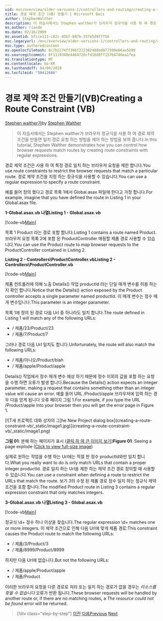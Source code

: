 ```yaml
---
uid: mvc/overview/older-versions-1/controllers-and-routing/creating-a-route-constraint-vb
title: 경로 제약 조건 (VB) 만들기 | Microsoft Docs
author: StephenWalther
description: 이 자습서에서는 Stephen walther가 브라우저 정규식을 사용 하 여 경로 제약 조건을 만들면 일치 경로 요청 하는 방법을 제어 하는 방법을 보여 줍니다.
ms.author: riande
ms.date: 02/16/2009
ms.assetid: b7cce113-c82c-45bf-b97b-357e5d9f7f56
msc.legacyurl: /mvc/overview/older-versions-1/controllers-and-routing/creating-a-route-constraint-vb
msc.type: authoredcontent
ms.openlocfilehash: 8c7b2274ff396f222382488ed877599e86ae5b99
ms.sourcegitcommit: 0f1119340e4464720cfd16d0ff15764746ea1fea
ms.translationtype: MT
ms.contentlocale: ko-KR
ms.lasthandoff: 04/09/2019
ms.locfileid: "59412686"
---
```

# <a name="creating-a-route-constraint-vb"></a><span data-ttu-id="aa233-103">경로 제약 조건 만들기(VB)</span><span class="sxs-lookup"><span data-stu-id="aa233-103">Creating a Route Constraint (VB)</span></span>

<span data-ttu-id="aa233-104">[Stephen walther가](https://github.com/StephenWalther)</span><span class="sxs-lookup"><span data-stu-id="aa233-104">by [Stephen Walther](https://github.com/StephenWalther)</span></span>

> <span data-ttu-id="aa233-105">이 자습서에서는 Stephen walther가 브라우저 정규식을 사용 하 여 경로 제약 조건을 만들면 일치 경로 요청 하는 방법을 제어 하는 방법을 보여 줍니다.</span><span class="sxs-lookup"><span data-stu-id="aa233-105">In this tutorial, Stephen Walther demonstrates how you can control how browser requests match routes by creating route constraints with regular expressions.</span></span>


<span data-ttu-id="aa233-106">경로 제약 조건은 사용 하 여 특정 경로 일치 하는 브라우저 요청을 제한 합니다.</span><span class="sxs-lookup"><span data-stu-id="aa233-106">You use route constraints to restrict the browser requests that match a particular route.</span></span> <span data-ttu-id="aa233-107">경로 제약 조건을 지정 하는 정규식을 사용할 수 있습니다.</span><span class="sxs-lookup"><span data-stu-id="aa233-107">You can use a regular expression to specify a route constraint.</span></span>

<span data-ttu-id="aa233-108">예를 들어 정의 했다고 경로 목록 1에서 Global.asax 파일에 한다고 가정 합니다.</span><span class="sxs-lookup"><span data-stu-id="aa233-108">For example, imagine that you have defined the route in Listing 1 in your Global.asax file.</span></span>

**<span data-ttu-id="aa233-109">1-Global.asax.vb 나열</span><span class="sxs-lookup"><span data-stu-id="aa233-109">Listing 1 - Global.asax.vb</span></span>**

[!code-vb[Main](creating-a-route-constraint-vb/samples/sample1.vb)]

<span data-ttu-id="aa233-110">목록 1 Product 라는 경로 포함 합니다.</span><span class="sxs-lookup"><span data-stu-id="aa233-110">Listing 1 contains a route named Product.</span></span> <span data-ttu-id="aa233-111">브라우저 요청 목록 2에 포함 된 ProductController 매핑할 제품 경로 사용할 수 있습니다.</span><span class="sxs-lookup"><span data-stu-id="aa233-111">You can use the Product route to map browser requests to the ProductController contained in Listing 2.</span></span>

**<span data-ttu-id="aa233-112">Listing 2 - Controllers\ProductController.vb</span><span class="sxs-lookup"><span data-stu-id="aa233-112">Listing 2 - Controllers\ProductController.vb</span></span>**

[!code-vb[Main](creating-a-route-constraint-vb/samples/sample2.vb)]

<span data-ttu-id="aa233-113">제품 컨트롤러에 의해 노출 Details() 작업 productId 라는 단일 매개 변수를 허용 하는지 확인 합니다.</span><span class="sxs-lookup"><span data-stu-id="aa233-113">Notice that the Details() action exposed by the Product controller accepts a single parameter named productId.</span></span> <span data-ttu-id="aa233-114">이 매개 변수는 정수 매개 변수입니다.</span><span class="sxs-lookup"><span data-stu-id="aa233-114">This parameter is an integer parameter.</span></span>

<span data-ttu-id="aa233-115">목록 1에 정의 된 경로 다음 Url 중 하나라도 일치 합니다.</span><span class="sxs-lookup"><span data-stu-id="aa233-115">The route defined in Listing 1 will match any of the following URLs:</span></span>

- <span data-ttu-id="aa233-116">/ 제품/23</span><span class="sxs-lookup"><span data-stu-id="aa233-116">/Product/23</span></span>
- <span data-ttu-id="aa233-117">/ 제품/7</span><span class="sxs-lookup"><span data-stu-id="aa233-117">/Product/7</span></span>

<span data-ttu-id="aa233-118">그러나 경로 다음 Url 일치도 합니다.</span><span class="sxs-lookup"><span data-stu-id="aa233-118">Unfortunately, the route will also match the following URLs:</span></span>

- <span data-ttu-id="aa233-119">/ 제품/아니오</span><span class="sxs-lookup"><span data-stu-id="aa233-119">/Product/blah</span></span>
- <span data-ttu-id="aa233-120">/ 제품/apple</span><span class="sxs-lookup"><span data-stu-id="aa233-120">/Product/apple</span></span>

<span data-ttu-id="aa233-121">Details() 작업에서 정수 매개 변수 예상 하기 때문에 정수 이외의 값을 포함 하는 요청을 수행 하면 오류가 발생 합니다.</span><span class="sxs-lookup"><span data-stu-id="aa233-121">Because the Details() action expects an integer parameter, making a request that contains something other than an integer value will cause an error.</span></span> <span data-ttu-id="aa233-122">예를 들어 URL /Product/apple 브라우저에 입력 하는 경우 다음 얻게 됩니다 오류 페이지 그림 1.</span><span class="sxs-lookup"><span data-stu-id="aa233-122">For example, if you type the URL /Product/apple into your browser then you will get the error page in Figure 1.</span></span>


[![T<span data-ttu-id="aa233-123">새 프로젝트 대화 상자의 그]</span><span class="sxs-lookup"><span data-stu-id="aa233-123">he New Project dialog box]</span></span>(creating-a-route-constraint-vb/_static/image1.jpg)](creating-a-route-constraint-vb/_static/image1.png)

<span data-ttu-id="aa233-124">**그림 01**: 분해 하는 페이지가 표시 ([클릭 하 여 큰 이미지 보기](creating-a-route-constraint-vb/_static/image2.png))</span><span class="sxs-lookup"><span data-stu-id="aa233-124">**Figure 01**: Seeing a page explode ([Click to view full-size image](creating-a-route-constraint-vb/_static/image2.png))</span></span>


<span data-ttu-id="aa233-125">실제로 원하는 작업을 수행 하는 Url에는 적절 한 정수 productId와만 일치 합니다.</span><span class="sxs-lookup"><span data-stu-id="aa233-125">What you really want to do is only match URLs that contain a proper integer productId.</span></span> <span data-ttu-id="aa233-126">경로 일치 하는 Url을 제한 하는 제약 조건 경로 정의할 때 사용할 수 있습니다.</span><span class="sxs-lookup"><span data-stu-id="aa233-126">You can use a constraint when defining a route to restrict the URLs that match the route.</span></span> <span data-ttu-id="aa233-127">보기 3의 수정 된 제품 경로 정수 일치 하는 정규식 제약 조건을 포함 합니다.</span><span class="sxs-lookup"><span data-stu-id="aa233-127">The modified Product route in Listing 3 contains a regular expression constraint that only matches integers.</span></span>

**<span data-ttu-id="aa233-128">3-Global.asax.vb 나열</span><span class="sxs-lookup"><span data-stu-id="aa233-128">Listing 3 - Global.asax.vb</span></span>**

[!code-vb[Main](creating-a-route-constraint-vb/samples/sample3.vb)]

<span data-ttu-id="aa233-129">정규식 \d+ 정수 하나 이상을 찾습니다.</span><span class="sxs-lookup"><span data-stu-id="aa233-129">The regular expression \d+ matches one or more integers.</span></span> <span data-ttu-id="aa233-130">이 제약 조건으로 인해 다음 Url에 맞게 제품 경로:</span><span class="sxs-lookup"><span data-stu-id="aa233-130">This constraint causes the Product route to match the following URLs:</span></span>

- <span data-ttu-id="aa233-131">/ 제품/3</span><span class="sxs-lookup"><span data-stu-id="aa233-131">/Product/3</span></span>
- <span data-ttu-id="aa233-132">/ 제품/8999</span><span class="sxs-lookup"><span data-stu-id="aa233-132">/Product/8999</span></span>

<span data-ttu-id="aa233-133">하지만 다음 Url에 없습니다.</span><span class="sxs-lookup"><span data-stu-id="aa233-133">But not the following URLs:</span></span>

- <span data-ttu-id="aa233-134">/ 제품/apple</span><span class="sxs-lookup"><span data-stu-id="aa233-134">/Product/apple</span></span>
- <span data-ttu-id="aa233-135">/ 제품</span><span class="sxs-lookup"><span data-stu-id="aa233-135">/Product</span></span>

<span data-ttu-id="aa233-136">이러한 브라우저 요청을 다른 경로로 처리 또는 일치 하는 경로가 없을 경우는 *리소스를 찾을 수 없습니다* 오류가 반환 됩니다.</span><span class="sxs-lookup"><span data-stu-id="aa233-136">These browser requests will be handled by another route or, if there are no matching routes, a *The resource could not be found* error will be returned.</span></span>

> [!div class="step-by-step"]
> <span data-ttu-id="aa233-137">[이전](creating-custom-routes-vb.md)
> [다음](creating-a-custom-route-constraint-vb.md)</span><span class="sxs-lookup"><span data-stu-id="aa233-137">[Previous](creating-custom-routes-vb.md)
[Next](creating-a-custom-route-constraint-vb.md)</span></span>
